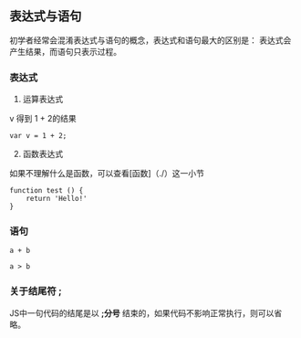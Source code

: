 ## 表达式与语句

初学者经常会混淆表达式与语句的概念，表达式和语句最大的区别是：
表达式会产生结果，而语句只表示过程。

### 表达式

1. 运算表达式

v 得到 1 + 2的结果

```
var v = 1 + 2;
```

2. 函数表达式

如果不理解什么是函数，可以查看[函数]（./）这一小节

```
function test () {
    return 'Hello!'
}
```

### 语句

```
a + b  

a > b
```

### 关于结尾符 ;

JS中一句代码的结尾是以 **;分号** 结束的，如果代码不影响正常执行，则可以省略。








